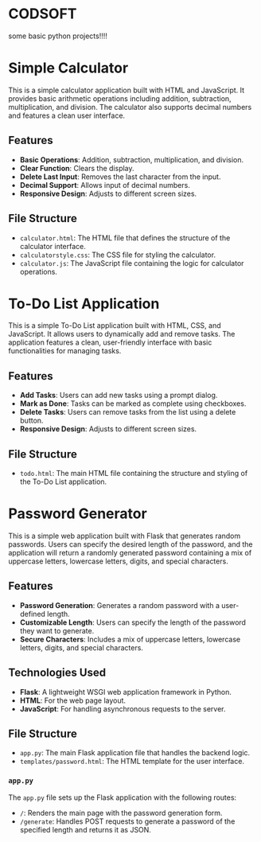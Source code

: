 # CODSOFT
some basic python projects!!!!

# Simple Calculator

This is a simple calculator application built with HTML and JavaScript. It provides basic arithmetic operations including addition, subtraction, multiplication, and division. The calculator also supports decimal numbers and features a clean user interface.

## Features

- **Basic Operations**: Addition, subtraction, multiplication, and division.
- **Clear Function**: Clears the display.
- **Delete Last Input**: Removes the last character from the input.
- **Decimal Support**: Allows input of decimal numbers.
- **Responsive Design**: Adjusts to different screen sizes.

## File Structure

- `calculator.html`: The HTML file that defines the structure of the calculator interface.
- `calculatorstyle.css`: The CSS file for styling the calculator.
- `calculator.js`: The JavaScript file containing the logic for calculator operations.


# To-Do List Application

This is a simple To-Do List application built with HTML, CSS, and JavaScript. It allows users to dynamically add and remove tasks. The application features a clean, user-friendly interface with basic functionalities for managing tasks.

## Features

- **Add Tasks**: Users can add new tasks using a prompt dialog.
- **Mark as Done**: Tasks can be marked as complete using checkboxes.
- **Delete Tasks**: Users can remove tasks from the list using a delete button.
- **Responsive Design**: Adjusts to different screen sizes.

## File Structure

- `todo.html`: The main HTML file containing the structure and styling of the To-Do List application.

# Password Generator

This is a simple web application built with Flask that generates random passwords. Users can specify the desired length of the password, and the application will return a randomly generated password containing a mix of uppercase letters, lowercase letters, digits, and special characters.

## Features

- **Password Generation**: Generates a random password with a user-defined length.
- **Customizable Length**: Users can specify the length of the password they want to generate.
- **Secure Characters**: Includes a mix of uppercase letters, lowercase letters, digits, and special characters.

## Technologies Used

- **Flask**: A lightweight WSGI web application framework in Python.
- **HTML**: For the web page layout.
- **JavaScript**: For handling asynchronous requests to the server.

## File Structure

- `app.py`: The main Flask application file that handles the backend logic.
- `templates/password.html`: The HTML template for the user interface.

### `app.py`

The `app.py` file sets up the Flask application with the following routes:

- `/`: Renders the main page with the password generation form.
- `/generate`: Handles POST requests to generate a password of the specified length and returns it as JSON.
